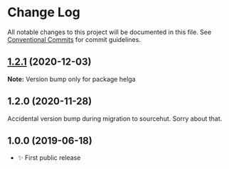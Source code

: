 # Change Log

All notable changes to this project will be documented in this file.
See [Conventional Commits](https://conventionalcommits.org) for commit guidelines.

## [1.2.1](https://git.sr.ht/~royston/codsen/compare/helga@1.2.0...helga@1.2.1) (2020-12-03)

**Note:** Version bump only for package helga





## 1.2.0 (2020-11-28)

Accidental version bump during migration to sourcehut. Sorry about that.

## 1.0.0 (2019-06-18)

- ✨ First public release
